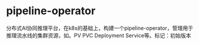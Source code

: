# pipeline-operator
分布式AI协同推理平台，在k8s的基础上，构建一个pipeline-operator，管理用于推理流水线的集群资源，如。PV PVC Deployment Service等。标记：初始版本
